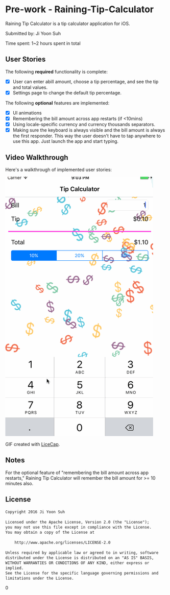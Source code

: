 # Pre-work - Raining-Tip-Calculator

Raining Tip Calculator is a tip calculator application for iOS.

Submitted by: Ji Yoon Suh

Time spent: 1~2 hours spent in total

## User Stories

The following **required** functionality is complete:

* [X] User can enter abill amount, choose a tip percentage, and see the tip and total values.
* [X] Settings page to change the default tip percentage.

The following **optional** features are implemented:
* [X] UI animations
* [X] Remembering the bill amount across app restarts (if <10mins)
* [X] Using locale-specific currency and currency thousands separators.
* [X] Making sure the keyboard is always visible and the bill amount is always the first responder. This way the user doesn't have to tap anywhere to use this app. Just launch the app and start typing.

## Video Walkthrough 

Here's a walkthrough of implemented user stories:

<img src='https://github.com/jysuh777/Raining-Tip-Calculator/blob/master/Raining%20Tip%20Calculator%201.gif' title='Video Walkthrough' width='' alt='Video Walkthrough' />

GIF created with [LiceCap](http://www.cockos.com/licecap/).

## Notes

For the optional feature of "remembering the bill amount across app restarts," Raining Tip Calculator will remember the bill amount for >= 10 minutes also.

## License

    Copyright 2016 Ji Yoon Suh

    Licensed under the Apache License, Version 2.0 (the "License");
    you may not use this file except in compliance with the License.
    You may obtain a copy of the License at

        http://www.apache.org/licenses/LICENSE-2.0

    Unless required by applicable law or agreed to in writing, software
    distributed under the License is distributed on an "AS IS" BASIS,
    WITHOUT WARRANTIES OR CONDITIONS OF ANY KIND, either express or implied.
    See the License for the specific language governing permissions and
    limitations under the License.
0
